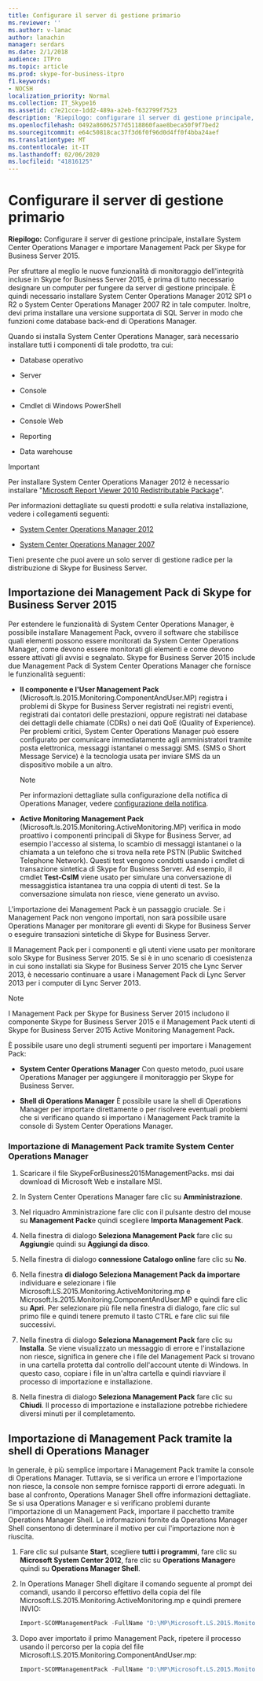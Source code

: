 ```yaml
---
title: Configurare il server di gestione primario
ms.reviewer: ''
ms.author: v-lanac
author: lanachin
manager: serdars
ms.date: 2/1/2018
audience: ITPro
ms.topic: article
ms.prod: skype-for-business-itpro
f1.keywords:
- NOCSH
localization_priority: Normal
ms.collection: IT_Skype16
ms.assetid: c7e21cce-1dd2-489a-a2eb-f632799f7523
description: 'Riepilogo: configurare il server di gestione principale, installare System Center Operations Manager e importare Management Pack per Skype for Business Server 2015.'
ms.openlocfilehash: 0492a86062577d5118860faae8beca50f9f7bed2
ms.sourcegitcommit: e64c50818cac37f3d6f0f96d0d4ff0f4bba24aef
ms.translationtype: MT
ms.contentlocale: it-IT
ms.lasthandoff: 02/06/2020
ms.locfileid: "41816125"
---
```

# <a name="configure-the-primary-management-server"></a>Configurare il server di gestione primario

**Riepilogo:** Configurare il server di gestione principale, installare System Center Operations Manager e importare Management Pack per Skype for Business Server 2015.

Per sfruttare al meglio le nuove funzionalità di monitoraggio dell'integrità incluse in Skype for Business Server 2015, è prima di tutto necessario designare un computer per fungere da server di gestione principale. È quindi necessario installare System Center Operations Manager 2012 SP1 o R2 o System Center Operations Manager 2007 R2 in tale computer. Inoltre, devi prima installare una versione supportata di SQL Server in modo che funzioni come database back-end di Operations Manager.

Quando si installa System Center Operations Manager, sarà necessario installare tutti i componenti di tale prodotto, tra cui:

- Database operativo

- Server

- Console

- Cmdlet di Windows PowerShell

- Console Web

- Reporting

- Data warehouse

> [!IMPORTANT]
> Per installare System Center Operations Manager 2012 è necessario installare "[Microsoft Report Viewer 2010 Redistributable Package](https://www.microsoft.com/en-us/download/details.aspx?id=6442)".

Per informazioni dettagliate su questi prodotti e sulla relativa installazione, vedere i collegamenti seguenti:

- [System Center Operations Manager 2012](https://go.microsoft.com/fwlink/p/?linkid=257527)

- [System Center Operations Manager 2007](https://technet.microsoft.com/en-us/library/bb735860.aspx)

Tieni presente che puoi avere un solo server di gestione radice per la distribuzione di Skype for Business Server.

## <a name="importing-the-skype-for-business-server-2015-management-packs"></a>Importazione dei Management Pack di Skype for Business Server 2015

Per estendere le funzionalità di System Center Operations Manager, è possibile installare Management Pack, ovvero il software che stabilisce quali elementi possono essere monitorati da System Center Operations Manager, come devono essere monitorati gli elementi e come devono essere attivati gli avvisi e segnalato. Skype for Business Server 2015 include due Management Pack di System Center Operations Manager che fornisce le funzionalità seguenti:

- **Il componente e l'User Management Pack** (Microsoft.ls.2015.Monitoring.ComponentAndUser.MP) registra i problemi di Skype for Business Server registrati nei registri eventi, registrati dai contatori delle prestazioni, oppure registrati nei database dei dettagli delle chiamate (CDRs) o nei dati QoE (Quality of Experience). Per problemi critici, System Center Operations Manager può essere configurato per comunicare immediatamente agli amministratori tramite posta elettronica, messaggi istantanei o messaggi SMS. (SMS o Short Message Service) è la tecnologia usata per inviare SMS da un dispositivo mobile a un altro.

    > [!NOTE]
    >  Per informazioni dettagliate sulla configurazione della notifica di Operations Manager, vedere [configurazione della notifica](https://go.microsoft.com/fwlink/p/?LinkID=268785&amp;amp;clcid=0x409).

- **Active Monitoring Management Pack** (Microsoft.ls.2015.Monitoring.ActiveMonitoring.MP) verifica in modo proattivo i componenti principali di Skype for Business Server, ad esempio l'accesso al sistema, lo scambio di messaggi istantanei o la chiamata a un telefono che si trova nella rete PSTN (Public Switched Telephone Network). Questi test vengono condotti usando i cmdlet di transazione sintetica di Skype for Business Server. Ad esempio, il cmdlet **Test-CsIM** viene usato per simulare una conversazione di messaggistica istantanea tra una coppia di utenti di test. Se la conversazione simulata non riesce, viene generato un avviso.

L'importazione dei Management Pack è un passaggio cruciale. Se i Management Pack non vengono importati, non sarà possibile usare Operations Manager per monitorare gli eventi di Skype for Business Server o eseguire transazioni sintetiche di Skype for Business Server.

Il Management Pack per i componenti e gli utenti viene usato per monitorare solo Skype for Business Server 2015. Se si è in uno scenario di coesistenza in cui sono installati sia Skype for Business Server 2015 che Lync Server 2013, è necessario continuare a usare i Management Pack di Lync Server 2013 per i computer di Lync Server 2013.

> [!NOTE]
> I Management Pack per Skype for Business Server 2015 includono il componente Skype for Business Server 2015 e il Management Pack utenti di Skype for Business Server 2015 Active Monitoring Management Pack.

È possibile usare uno degli strumenti seguenti per importare i Management Pack:

- **System Center Operations Manager** Con questo metodo, puoi usare Operations Manager per aggiungere il monitoraggio per Skype for Business Server.

- **Shell di Operations Manager** È possibile usare la shell di Operations Manager per importare direttamente o per risolvere eventuali problemi che si verificano quando si importano i Management Pack tramite la console di System Center Operations Manager.

### <a name="importing-the-management-packs-by-using-system-center-operations-manager"></a>Importazione di Management Pack tramite System Center Operations Manager

1. Scaricare il file SkypeForBusiness2015ManagementPacks. msi dai download di Microsoft Web e installare MSI.

2. In System Center Operations Manager fare clic su **Amministrazione**.

3. Nel riquadro Amministrazione fare clic con il pulsante destro del mouse su **Management Pack**e quindi scegliere **Importa Management Pack**.

4. Nella finestra di dialogo **Seleziona Management Pack** fare clic su **Aggiungi**e quindi su **Aggiungi da disco**.

5. Nella finestra di dialogo **connessione Catalogo online** fare clic su **No**.

6. Nella finestra **di dialogo Seleziona Management Pack da importare** individuare e selezionare i file Microsoft.LS.2015.Monitoring.ActiveMonitoring.mp e Microsoft.ls.2015.Monitoring.ComponentAndUser.MP e quindi fare clic su **Apri**. Per selezionare più file nella finestra di dialogo, fare clic sul primo file e quindi tenere premuto il tasto CTRL e fare clic sui file successivi.

7. Nella finestra di dialogo **Seleziona Management Pack** fare clic su **Installa**. Se viene visualizzato un messaggio di errore e l'installazione non riesce, significa in genere che i file del Management Pack si trovano in una cartella protetta dal controllo dell'account utente di Windows. In questo caso, copiare i file in un'altra cartella e quindi riavviare il processo di importazione e installazione.

8. Nella finestra di dialogo **Seleziona Management Pack** fare clic su **Chiudi**. Il processo di importazione e installazione potrebbe richiedere diversi minuti per il completamento.

## <a name="importing-the-management-packs-by-using-the-operations-manager-shell"></a>Importazione di Management Pack tramite la shell di Operations Manager

In generale, è più semplice importare i Management Pack tramite la console di Operations Manager. Tuttavia, se si verifica un errore e l'importazione non riesce, la console non sempre fornisce rapporti di errore adeguati. In base al confronto, Operations Manager Shell offre informazioni dettagliate. Se si usa Operations Manager e si verificano problemi durante l'importazione di un Management Pack, importare il pacchetto tramite Operations Manager Shell. Le informazioni fornite da Operations Manager Shell consentono di determinare il motivo per cui l'importazione non è riuscita.

1. Fare clic sul pulsante **Start**, scegliere **tutti i programmi**, fare clic su **Microsoft System Center 2012**, fare clic su **Operations Manager**e quindi su **Operations Manager Shell**.

2. In Operations Manager Shell digitare il comando seguente al prompt dei comandi, usando il percorso effettivo della copia del file Microsoft.LS.2015.Monitoring.ActiveMonitoring.mp e quindi premere INVIO:

   ```PowerShell
   Import-SCOMManagementPack -FullName "D:\MP\Microsoft.LS.2015.Monitoring.ActiveMonitoring.mp"
   ```

3. Dopo aver importato il primo Management Pack, ripetere il processo usando il percorso per la copia del file Microsoft.LS.2015.Monitoring.ComponentAndUser.mp:

   ```PowerShell
   Import-SCOMManagementPack -FullName "D:\MP\Microsoft.LS.2015.Monitoring.ComponentAndUser.mp"
   ```
